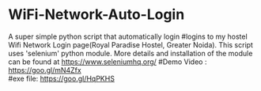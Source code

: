 # WiFi-Network-Auto-Login
A super simple python script that automatically login #logins to my hostel Wifi Network Login page(Royal Paradise Hostel, Greater Noida).
This script uses 'selenium' python module. More details and installation of the module can be found at https://www.seleniumhq.org/ 
#Demo Video : 
https://goo.gl/mN4Zfx  
#exe file: https://goo.gl/HqPKHS  
